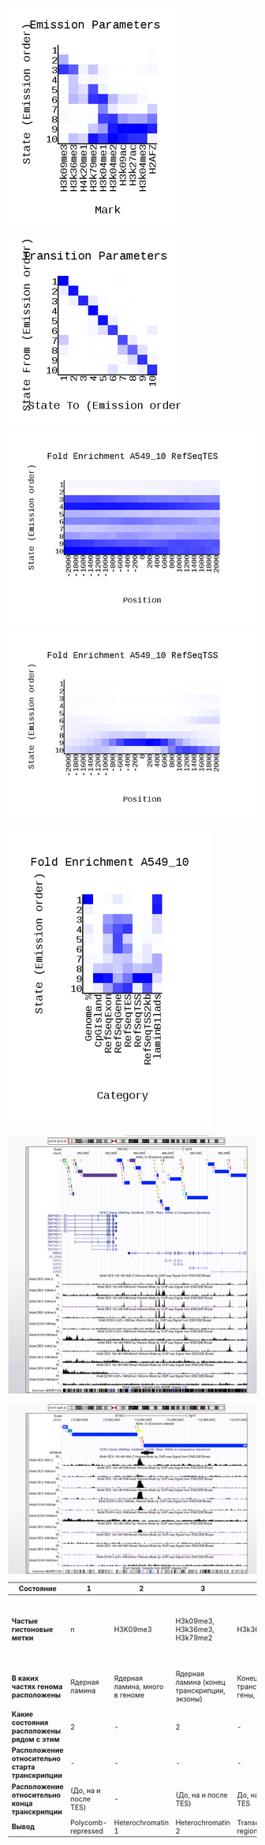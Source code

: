 ![](/data/emissions_10.png)

![](/data/transitions_10.png)

![](/data/A549_10_RefSeqTES_neighborhood.png)

![](/data/A549_10_RefSeqTSS_neighborhood.png)

![](/data/A549_10_overlap.png)

![](/img1.png)

![](/img2.png)


| **Состояние**               | 1 |     2    | 3                            | 4        | 5                            | 6                                                | 7               | 8													   | 9                                                               | 10 |
| --------------------------- | - | -------- | -----------------------------| -------- | ---------------------------- | ------------------------------------------------ | --------------- | ----------------------------------------------------- | --------------------------------------------------------------- | ----------------- |
| **Частые гистоновые метки** | n | H3K09me3 | H3k09me3, H3k36me3, H3k79me2 | H3k36me3 | H3k36me3, H4k20me1, H3k79me2 | H3k36me3, H4k20me1, H3k79me2, H3k04me1, H3k04me2 | H3k04me1, H2AFZ | H3k04me1, H3k04me2, H3k09ac, H3k27ac, H3k04me3, H2AFZ | H3k79me2, H3k04me1, H3k04me2, H3k09ac, H3k27ac, H3k04me3, H2AFZ | H3k36me3, H4k20me1, H3k79me2, H3k04me1, H3k04me2, H3k09ac, H3k27ac, H3k04me3 |
| **В каких частях генома расположены** | Ядерная ламина | Ядерная ламина, много в геноме | Ядерная ламина (конец транскрипции, экзоны) | Конец транскрипции, гены, экзоны | Гены (конец транскрипции, экзоны) | Гены, конец транскрипции (экзоны) | Ядерная ламина, конец транскрипции | Примерно равное распределение по всем категориям | CpG, экзоны, старт транскрипции | Конец транскрипции, гены, экзоны |
| **Какие состояния расположены рядом с этим** | 2 | - | 2 | - | 4, 6 | 5, 10, 4 | 2, 8 | 7, 9, 2, 1 | 8, 10 | 6, 9 |
| **Расположение относительно старта транскрипции** | - | - | - | - | - | (до и после TSS) | (до TSS) | На TSS (до TSS) | На TSS и по обе стороны | (До) и после TSS |
| **Расположение относительно конца транскрипции** | (До, на и после TES) | - | (До, на и после TES) | До, на и после TES | (До и на TES) | (До, на и после TES) | (После TES) | (До, на и после TES) | До (на и после TES) | До, на (и после TES) |
| **Вывод** | Polycomb-repressed | Heterochromatin 1 | Heterochromatin 2 | Transcribed region 1 | Transcribed region 2 | Transcribed region/Enhancer | Enhancer | Enhancer 2 | Active promoter | Weak promoter |
